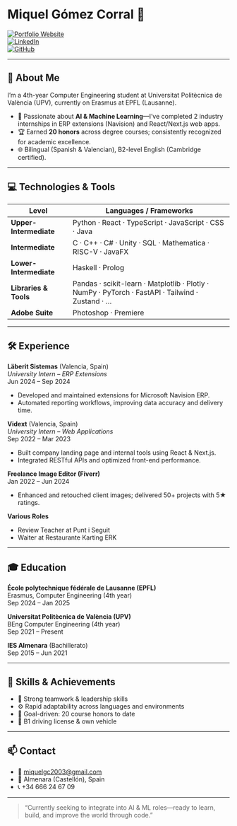# Miquel Gómez Corral 👋

[![Portfolio Website](https://img.shields.io/badge/Portfolio-Website-blue?style=flat&logo=google-chrome)](https://miquelgc-portfolio.vercel.app/)  
[![LinkedIn](https://img.shields.io/badge/LinkedIn-MiquelG%C3%B3mezCorral-blue?style=flat&logo=linkedin)](https://linkedin.com/in/miquel-gomez-corral)  
[![GitHub](https://img.shields.io/badge/GitHub-MiquelGomezCorral-black?style=flat&logo=github)](https://github.com/MiquelGomezCorral)  

---

## 🚀 About Me

I’m a 4th-year Computer Engineering student at Universitat Politècnica de València (UPV), currently on Erasmus at EPFL (Lausanne).  
- 🎯 Passionate about **AI & Machine Learning**—I’ve completed 2 industry internships in ERP extensions (Navision) and React/Next.js web apps.  
- 🏆 Earned **20 honors** across degree courses; consistently recognized for academic excellence.  
- 🌐 Bilingual (Spanish & Valencian), B2-level English (Cambridge certified).  

---

## 💻 Technologies & Tools

| Level                   | Languages / Frameworks                              |
|-------------------------|-----------------------------------------------------|
| **Upper-Intermediate**  | Python · React · TypeScript · JavaScript · CSS · Java |
| **Intermediate**        | C · C++ · C# · Unity · SQL · Mathematica · RISC-V · JavaFX |
| **Lower-Intermediate**  | Haskell · Prolog                                    |
| **Libraries & Tools**   | Pandas · scikit-learn · Matplotlib · Plotly · NumPy · PyTorch · FastAPI · Tailwind · Zustand · … |
| **Adobe Suite**         | Photoshop · Premiere                                |

---

## 🛠️ Experience

**Läberit Sistemas** (Valencia, Spain)  
*University Intern – ERP Extensions*  
Jun 2024 – Sep 2024  
- Developed and maintained extensions for Microsoft Navision ERP.  
- Automated reporting workflows, improving data accuracy and delivery time.

**Vidext** (Valencia, Spain)  
*University Intern – Web Applications*  
Sep 2022 – Mar 2023  
- Built company landing page and internal tools using React & Next.js.  
- Integrated RESTful APIs and optimized front-end performance.

**Freelance Image Editor (Fiverr)**  
Jan 2022 – Jun 2024  
- Enhanced and retouched client images; delivered 50+ projects with 5★ ratings.

**Various Roles**  
- Review Teacher at Punt i Seguit  
- Waiter at Restaurante Karting ERK  

---

## 🎓 Education

**École polytechnique fédérale de Lausanne (EPFL)**  
Erasmus, Computer Engineering (4th year)  
Sep 2024 – Jan 2025  

**Universitat Politècnica de València (UPV)**  
BEng Computer Engineering (4th year)  
Sep 2021 – Present  

**IES Almenara** (Bachillerato)  
Sep 2015 – Jun 2021  

---

## 🌟 Skills & Achievements

- 🤝 Strong teamwork & leadership skills  
- ⚙️ Rapid adaptability across languages and environments  
- 🎯 Goal-driven: 20 course honors to date  
- 🚗 B1 driving license & own vehicle  

---

## 📫 Contact

- 📧 miquelgc2003@gmail.com  
- 📍 Almenara (Castellón), Spain  
- 📞 +34 666 24 67 09  

---

> “Currently seeking to integrate into AI & ML roles—ready to learn, build, and improve the world through code.”  
